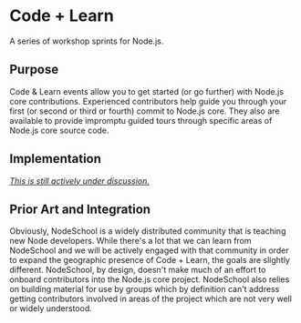 # Code + Learn

A series of workshop sprints for Node.js.

## Purpose

Code & Learn events allow you to get started (or go further) with Node.js core
contributions. Experienced contributors help guide you through your first (or
second or third or fourth) commit to Node.js core. They also are available to
provide impromptu guided tours through specific areas of Node.js core source
code. 

## Implementation

*[This is still actively under discussion.](https://github.com/nodejs/code-and-learn/issues/1)*

## Prior Art and Integration

Obviously, NodeSchool is a widely distributed community that is teaching new Node developers. While there's a lot that we can learn from NodeSchool and we will be actively engaged with that community in order to expand the geographic presence of Code + Learn, the goals are slightly different. NodeSchool, by design, doesn't make much of an effort to onboard contributors into the Node.js core project. NodeSchool also relies on building material for use by groups which by definition can't address getting contributors involved in areas of the project which are not very well or widely understood.

